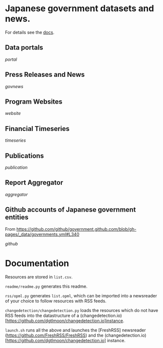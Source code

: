 # Japanese government datasets and news. 

For details see the [docs](#documentation).

## Data portals

$portal$
## Press Releases and News

$govnews$
## Program Websites

$website$
## Financial Timeseries

$timeseries$
## Publications

$publication$
## Report Aggregator

$aggregator$
## Github accounts of Japanese government entities
From https://github.com/github/government.github.com/blob/gh-pages/_data/governments.yml#L340

$github$

# Documentation

Resources are stored in `list.csv`. 

`readme/readme.py` generates this readme. 

`rss/opml.py` generates `list.opml`, which can be imported into a newsreader of your choice to follow resources with RSS feeds.

`changedetection/changedetection.py` loads the resources which do not have RSS feeds into the datastructure of a (changedetection.io)[https://github.com/dgtlmoon/changedetection.io]instance.

 `launch.sh` runs all the above and launches the [FreshRSS] newsreader (https://github.com/FreshRSS/FreshRSS) and the (changedetection.io)[https://github.com/dgtlmoon/changedetection.io] instance.

<!-- - TODO:
- 1-- Load rss feeds into fresh rss https://github.com/FreshRSS/FreshRSS/blob/edge/cli/README.md
- 2- Make a script that simultaneously launches change-detector and freshrss
- 3- Switch change-detector to docker version 
- 4- Launch change-detector and freshrss simultaneously with docker compose
- 5- Split the sites between those with an rss feed and those without. For those without, generate rss feed with change-detector. Then load all into freshrss. 
-->
